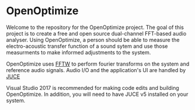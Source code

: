 # OpenOptimize

Welcome to the repository for the OpenOptimize project. The goal of this project is to create a free and open source dual-channel FFT-based audio analyser. Using OpenOptimize, a person should be able to measure the electro-acoustic transfer function of a sound sytem and use those measurments to make informed adjustments to the system. 

OpenOptimize uses [FFTW](http://www.fftw.org/) to perform fourier transforms on the system and reference audio signals. Audio I/O and the application's UI are handled by [JUCE](https://www.juce.com/tutorials)

Visual Studio 2017 is recommended for making code edits and building OpenOptimize. In addition, you will need to have JUCE v5 installed on your system.
